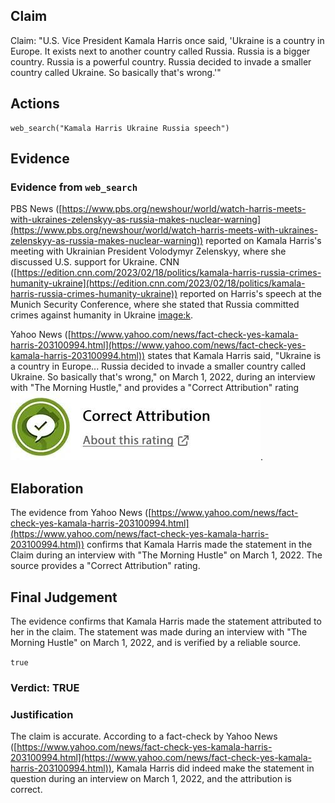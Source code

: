 ## Claim
Claim: "U.S. Vice President Kamala Harris once said, 'Ukraine is a country in Europe. It exists next to another country called Russia. Russia is a bigger country. Russia is a powerful country. Russia decided to invade a smaller country called Ukraine. So basically that's wrong.'"

## Actions
```
web_search("Kamala Harris Ukraine Russia speech")
```

## Evidence
### Evidence from `web_search`
PBS News ([https://www.pbs.org/newshour/world/watch-harris-meets-with-ukraines-zelenskyy-as-russia-makes-nuclear-warning](https://www.pbs.org/newshour/world/watch-harris-meets-with-ukraines-zelenskyy-as-russia-makes-nuclear-warning)) reported on Kamala Harris's meeting with Ukrainian President Volodymyr Zelenskyy, where she discussed U.S. support for Ukraine. CNN ([https://edition.cnn.com/2023/02/18/politics/kamala-harris-russia-crimes-humanity-ukraine](https://edition.cnn.com/2023/02/18/politics/kamala-harris-russia-crimes-humanity-ukraine)) reported on Harris's speech at the Munich Security Conference, where she stated that Russia committed crimes against humanity in Ukraine <image:k>.

Yahoo News ([https://www.yahoo.com/news/fact-check-yes-kamala-harris-203100994.html](https://www.yahoo.com/news/fact-check-yes-kamala-harris-203100994.html)) states that Kamala Harris said, "Ukraine is a country in Europe... Russia decided to invade a smaller country called Ukraine. So basically that's wrong," on March 1, 2022, during an interview with "The Morning Hustle," and provides a "Correct Attribution" rating ![image 559](media/2025-08-06_17-51-1754502675-610211.jpg).


## Elaboration
The evidence from Yahoo News ([https://www.yahoo.com/news/fact-check-yes-kamala-harris-203100994.html](https://www.yahoo.com/news/fact-check-yes-kamala-harris-203100994.html)) confirms that Kamala Harris made the statement in the Claim during an interview with "The Morning Hustle" on March 1, 2022. The source provides a "Correct Attribution" rating.


## Final Judgement
The evidence confirms that Kamala Harris made the statement attributed to her in the claim. The statement was made during an interview with "The Morning Hustle" on March 1, 2022, and is verified by a reliable source.

`true`


### Verdict: TRUE

### Justification
The claim is accurate. According to a fact-check by Yahoo News ([https://www.yahoo.com/news/fact-check-yes-kamala-harris-203100994.html](https://www.yahoo.com/news/fact-check-yes-kamala-harris-203100994.html)), Kamala Harris did indeed make the statement in question during an interview on March 1, 2022, and the attribution is correct.
